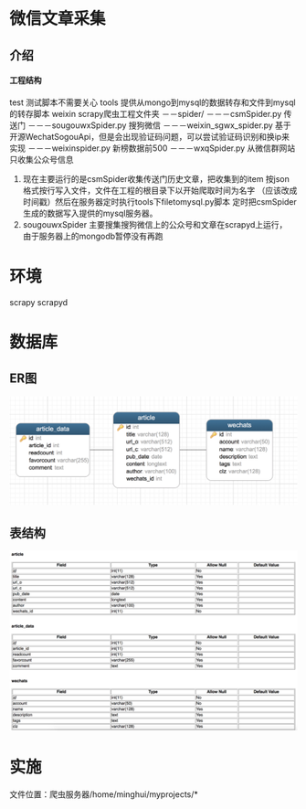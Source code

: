 
# 微信文章采集

## 介绍
#### 工程结构
test 测试脚本不需要关心
tools 提供从mongo到mysql的数据转存和文件到mysql的转存脚本
weixin scrapy爬虫工程文件夹
－－spider/
－－－csmSpider.py  传送门
－－－sougouwxSpider.py 搜狗微信
－－－weixin_sgwx_spider.py  基于开源WechatSogouApi，但是会出现验证码问题，可以尝试验证码识别和换ip来实现
－－－weixinspider.py  新榜数据前500
－－－wxqSpider.py 从微信群网站只收集公众号信息


1. 现在主要运行的是csmSpider收集传送门历史文章，把收集到的item
按json格式按行写入文件，文件在工程的根目录下以开始爬取时间为名字
（应该改成时间戳）然后在服务器定时执行tools下filetomysql.py脚本
定时把csmSpider生成的数据写入提供的mysql服务器。
2. sougouwxSpider 主要搜集搜狗微信上的公众号和文章在scrapyd上运行，
 由于服务器上的mongodb暂停没有再跑

# 环境
scrapy
scrapyd

# 数据库
## ER图
![](2.png)

## 表结构
![](1.png)

# 实施
文件位置：爬虫服务器/home/minghui/myprojects/*




